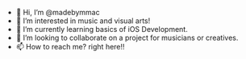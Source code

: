 - 👋 Hi, I’m @madebymmac
- 👀 I’m interested in music and visual arts!
- 🌱 I’m currently learning basics of iOS Development.
- 💞️ I’m looking to collaborate on a project for musicians or creatives.
- 📫 How to reach me? right here!!

<!---
madebymmac/madebymmac is a ✨ special ✨ repository because its `README.md` (this file) appears on your GitHub profile.
You can click the Preview link to take a look at your changes.
--->
